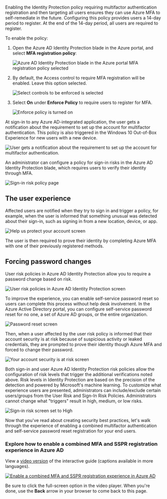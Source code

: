 Enabling the Identity Protection policy requiring multifactor authentication registration and then targeting all users ensures they can use Azure MFA to self-remediate in the future. Configuring this policy provides users a 14-day period to register.  At the end of the 14-day period, all users are required to register.

To enable the policy:

1. Open the Azure AD Identity Protection blade in the Azure portal, and select **MFA registration policy**:

    ![Azure AD Identity Protection blade in the Azure portal MFA registration policy selected](../media/mfa-registration-policy.png)

2. By default, the Access control to require MFA registration will be enabled. Leave this option selected.

    ![Select controls to be enforced is selected](../media/access.png)

3. Select **On** under **Enforce Policy** to require users to register for MFA.

    ![Enforce policy is turned on](../media/enforce-policy.png)

At sign-in to any Azure AD-integrated application, the user gets a notification about the requirement to set up the account for multifactor authentication. This policy is also triggered in the Windows 10 Out-of-Box Experience for new users with a new device.

 ![User gets a notification about the requirement to set up the account for multifactor authentication.](../media/microsoft-azure.png)

An administrator can configure a policy for sign-in risks in the Azure AD Identity Protection blade, which requires users to verify their identity through MFA.
  
![Sign-in risk policy page](../media/sign-in-risk-policy.png)

## The user experience

Affected users are notified when they try to sign in and trigger a policy, for example, when the user is informed that something unusual was detected about their sign-in, such as signing in from a new location, device, or app.

 ![Help us protect your account screen](../media/protect.png)

The user is then required to prove their identity by completing Azure MFA with one of their previously registered methods.

## Forcing password changes

User risk policies in Azure AD Identity Protection allow you to require a password change based on risk.

![User risk policies in Azure AD Identity Protection screen](../media/user-risk-policy.png)

To improve the experience, you can enable self-service password reset so users can complete this process without help desk involvement. In the Azure Active Directory portal, you can configure self-service password reset for no one, a set of Azure AD groups, or the entire organization.

![Password reset screen](../media/password-reset.png)  

Then, when a user affected by the user risk policy is informed that their account security is at risk because of suspicious activity or leaked credentials, they are prompted to prove their identity though Azure MFA and forced to change their password.

 ![Your account security is at risk screen](../media/at-risk.png)

Both sign-in and user Azure AD Identity Protection risk policies allow the configuration of risk levels that trigger the additional verifications noted above. Risk levels in Identity Protection are based on the precision of the detection and powered by Microsoft's machine learning. To customize what experience users are presented, administrators can include/exclude certain users/groups from the User Risk and Sign-In Risk Policies. Administrators cannot change what "triggers" result in high, medium, or low risks.

 ![Sign-in risk screen set to High](../media/conditions.png)

Now that you've read about creating security best practices, let's walk through the experience of enabling a combined multifactor authentication and self-service password reset registration for your end users.

### Explore how to enable a combined MFA and SSPR registration experience in Azure AD

View a [video version](https://www.microsoft.com/videoplayer/embed/RE4C7zQ) of the interactive guide (captions available in more languages).

<a href="https://mslearn.cloudguides.com/guides/Enable%20a%20combined%20MFA%20and%20SSPR%20registration%20experience%20in%20Azure%20AD">![Enable a combined MFA and SSPR registration experience in Azure AD](../media/interactive-multi-factor-authentication-registration.png)</a>  

Be sure to click the full-screen option in the video player. When you're done, use the **Back** arrow in your browser to come back to this page.
